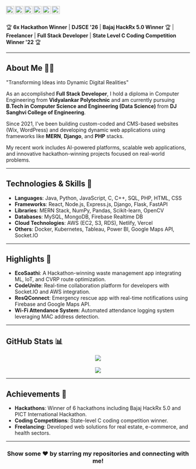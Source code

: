 <a href="https://taherafsar.dev/">
  <img align="left" alt="Taher's Portfolio" width="22px" src="https://img.icons8.com/ios/50/domain--v1.png" />
</a>
<a href="https://www.linkedin.com/in/taherafsar">
  <img align="left" alt="Taher's LinkedIn" width="22px" src="https://cdn.jsdelivr.net/npm/simple-icons@v3/icons/linkedin.svg" />
</a>
<a href="https://github.com/TaherAfsar">
  <img align="left" alt="Taher's GitHub" width="22px" src="https://cdn.jsdelivr.net/npm/simple-icons@v3/icons/github.svg" />
</a>
<a href="https://leetcode.com/u/taherafsar/">
  <img align="left" alt="Taher's LeetCode" width="22px" src="https://cdn.jsdelivr.net/npm/simple-icons@v3/icons/leetcode.svg" />
</a>
<a href="https://www.instagram.com/taher_afsar/">
  <img align="left" alt="Taher's Instagram" width="22px" src="https://cdn.jsdelivr.net/npm/simple-icons@v3/icons/instagram.svg" />
</a>
<a href="https://m.facebook.com/taherafsar">
  <img align="left" alt="Taher's Facebook" width="22px" src="https://cdn.jsdelivr.net/npm/simple-icons@v3/icons/facebook.svg" />
</a>

<br/>
<br/>

🏆 **6x Hackathon Winner** | **DJSCE '26** | **Bajaj HackRx 5.0 Winner** 🏆 | **Freelancer** | **Full Stack Developer** | **State Level C Coding Competition Winner '22** 🏆

---

## About Me 🧑‍💻
"Transforming Ideas into Dynamic Digital Realities"  

As an accomplished **Full Stack Developer**, I hold a diploma in Computer Engineering from **Vidyalankar Polytechnic** and am currently pursuing **B.Tech in Computer Science and Engineering (Data Science)** from **DJ Sanghvi College of Engineering**.  

Since 2021, I’ve been building custom-coded and CMS-based websites (Wix, WordPress) and developing dynamic web applications using frameworks like **MERN**, **Django**, and **PHP** stacks.  

My recent work includes AI-powered platforms, scalable web applications, and innovative hackathon-winning projects focused on real-world problems.  

---

## Technologies & Skills 🚀
- **Languages**: Java, Python, JavaScript, C, C++, SQL, PHP, HTML, CSS  
- **Frameworks**: React, Node.js, Express.js, Django, Flask, FastAPI  
- **Libraries**: MERN Stack, NumPy, Pandas, Scikit-learn, OpenCV  
- **Databases**: MySQL, MongoDB, Firebase Realtime DB  
- **Cloud Technologies**: AWS (EC2, S3, RDS), Netlify, Vercel  
- **Others**: Docker, Kubernetes, Tableau, Power BI, Google Maps API, Socket.IO  

---

## Highlights 🌟
- **EcoSaathi**: A Hackathon-winning waste management app integrating ML, IoT, and CVRP route optimization.  
- **CodeUnite**: Real-time collaboration platform for developers with Socket.IO and AWS integration.  
- **ResQConnect**: Emergency rescue app with real-time notifications using Firebase and Google Maps API.  
- **Wi-Fi Attendance System**: Automated attendance logging system leveraging MAC address detection.  

---

## GitHub Stats 📊

<div align="center">
  <img src="https://github-readme-stats.vercel.app/api/top-langs/?username=taherafsar&hide_border=true&layout=compact&theme=dark" align="center" />
</div>  
<br/>  
<div align="center">
  <img src="https://github-readme-stats.vercel.app/api?username=taherafsar&show_icons=true&count_private=true&hide_border=true&theme=dark" align="center" />
</div>  

---

## Achievements 🏅
- **Hackathons**: Winner of 6 hackathons including Bajaj HackRx 5.0 and PICT International Hackathon.  
- **Coding Competitions**: State-level C coding competition winner.  
- **Freelancing**: Developed web solutions for real estate, e-commerce, and health sectors.  

---

<div align="center">

### Show some ❤️ by starring my repositories and connecting with me!

</div>
